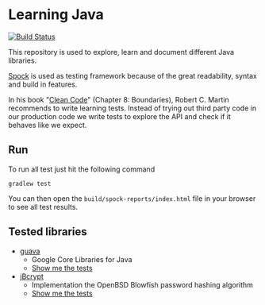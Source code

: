 # Learning Java

[![Build Status](https://travis-ci.org/feedm3/learning-java.svg)](https://travis-ci.org/feedm3/learning-java)

This repository is used to explore, learn and document different Java libraries.

[Spock](https://github.com/spockframework/spock) is used as testing framework because of the
great readability, syntax and build in features.

In his book "[Clean Code](http://www.amazon.de/dp/0132350882)" (Chapter 8: Boundaries), Robert C. Martin recommends 
to write learning tests. Instead of trying out third party code in our production code we write tests to explore 
the API and check if it behaves like we expect.

## Run

To run all test just hit the following command

```
gradlew test
```

You can then open the `build/spock-reports/index.html` file in your browser to see all test results.

## Tested libraries

* [guava](https://github.com/google/guava)
    - Google Core Libraries for Java
    - [Show me the tests](src/test/groovy/guava)
* [jBcrypt](https://github.com/svenkubiak/jBCrypt)
    - Implementation the OpenBSD Blowfish password hashing algorithm
    - [Show me the tests](src/test/groovy/bcrypt)